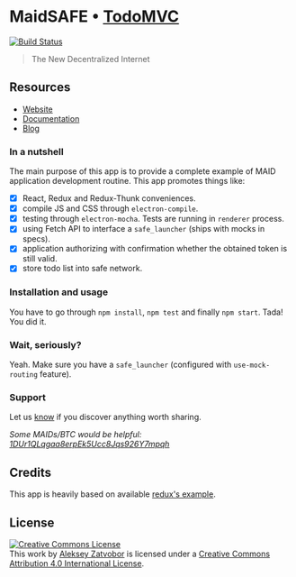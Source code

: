 # MaidSAFE • [TodoMVC](http://todomvc.com)

[![Build Status](https://travis-ci.org/Zatvobor/todomvc.svg?branch=master)](https://travis-ci.org/Zatvobor/todomvc)

> The New Decentralized Internet

## Resources

- [Website](http://maidsafe.net)
- [Documentation](https://maidsafe.readme.io)
- [Blog](http://blog.maidsafe.net)

### In a nutshell

The main purpose of this app is to provide a complete example of MAID application
development routine. This app promotes things like:

- [x] React, Redux and Redux-Thunk conveniences.
- [x] compile JS and CSS through `electron-compile`.
- [x] testing through `electron-mocha`. Tests are running in `renderer` process.
- [x] using Fetch API to interface a `safe_launcher` (ships with mocks in specs).
- [x] application authorizing with confirmation whether the obtained token is still valid.
- [x] store todo list into safe network.

### Installation and usage

You have to go through `npm install`, `npm test` and finally `npm start`. Tada! You did it.

### Wait, seriously?

Yeah. Make sure you have a `safe_launcher` (configured with `use-mock-routing` feature).

### Support

Let us [know](https://github.com/zatvobor/todomvc/issues) if you discover anything worth sharing.

*Some MAIDs/BTC would be helpful: [1DUr1QLqgaa8erpEk5Ucc8Jqs926Y7mpqh](https://blockchain.info/address/1DUr1QLqgaa8erpEk5Ucc8Jqs926Y7mpqh)*

## Credits

This app is heavily based on available [redux's example](https://github.com/reactjs/redux/tree/master/examples/todomvc).

## License

<a rel="license" href="http://creativecommons.org/licenses/by/4.0/deed.en_US"><img alt="Creative Commons License" style="border-width:0" src="http://i.creativecommons.org/l/by/4.0/80x15.png" /></a><br />This <span xmlns:dct="http://purl.org/dc/terms/" href="http://purl.org/dc/dcmitype/InteractiveResource" rel="dct:type">work</span> by <a xmlns:cc="http://creativecommons.org/ns#" href="http://zatvobor.github.io" property="cc:attributionName" rel="cc:attributionURL">Aleksey Zatvobor</a> is licensed under a <a rel="license" href="http://creativecommons.org/licenses/by/4.0/deed.en_US">Creative Commons Attribution 4.0 International License</a>.
